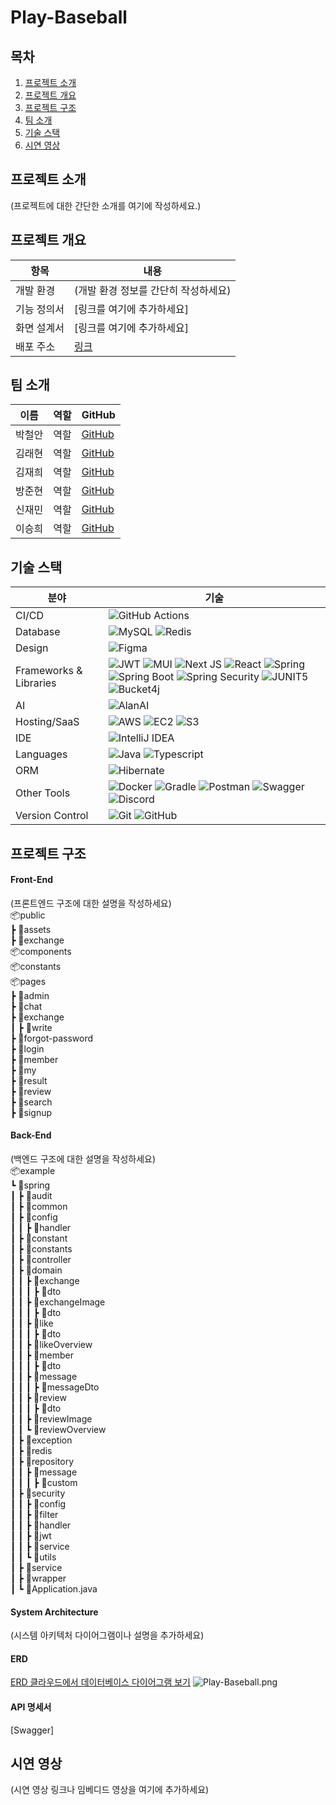 # Play-Baseball

## 목차
1. [프로젝트 소개](#프로젝트-소개)
2. [프로젝트 개요](#프로젝트-개요)
3. [프로젝트 구조](#프로젝트-구조)
4. [팀 소개](#팀-소개)
5. [기술 스택](#기술-스택)
6. [시연 영상](#시연-영상)

## 프로젝트 소개
(프로젝트에 대한 간단한 소개를 여기에 작성하세요.)

## 프로젝트 개요
| 항목     | 내용                    |
|--------|-----------------------|
| 개발 환경  | (개발 환경 정보를 간단히 작성하세요) |
| 기능 정의서 | [링크를 여기에 추가하세요]       |
| 화면 설계서 | [링크를 여기에 추가하세요]       |
| 배포 주소  | [링크](https://ioshane.com/)     |


## 팀 소개
| 이름  | 역할 | GitHub                                 |
|-----|------|----------------------------------------|
| 박철안 | 역할 | [GitHub](https://github.com/The-Shinee) |
| 김래현 | 역할 | [GitHub](https://github.com/raehyeonn) |
| 김재희 | 역할 | [GitHub](https://github.com/2019112479kjh)     |
| 방준현 | 역할 | [GitHub](https://github.com/bindingflare) |
| 신재민 | 역할 | [GitHub](https://github.com/Freddieshin) |
| 이승희 | 역할 | [GitHub](https://github.com/LLSNsssz)                 |


## 기술 스택
| 분야 | 기술 |
|------|------|
| CI/CD | ![GitHub Actions](https://img.shields.io/badge/github%20actions-%232671E5.svg?style=for-the-badge&logo=githubactions&logoColor=white) |
| Database | ![MySQL](https://img.shields.io/badge/mysql-4479A1.svg?style=for-the-badge&logo=mysql&logoColor=white) ![Redis](https://img.shields.io/badge/redis-%23DD0031.svg?style=for-the-badge&logo=redis&logoColor=white) |
| Design | ![Figma](https://img.shields.io/badge/figma-%23F24E1E.svg?style=for-the-badge&logo=figma&logoColor=white) |
| Frameworks & Libraries | ![JWT](https://img.shields.io/badge/JWT-black?style=for-the-badge&logo=JSON%20web%20tokens) ![MUI](https://img.shields.io/badge/MUI-%230081CB.svg?style=for-the-badge&logo=mui&logoColor=white) ![Next JS](https://img.shields.io/badge/Next-black?style=for-the-badge&logo=next.js&logoColor=white) ![React](https://img.shields.io/badge/react-%2320232a.svg?style=for-the-badge&logo=react&logoColor=%2361DAFB) ![Spring](https://img.shields.io/badge/spring-%236DB33F.svg?style=for-the-badge&logo=spring&logoColor=white) ![Spring Boot](https://img.shields.io/badge/springboot-6DB33F?style=for-the-badge&logo=springboot&logoColor=white) ![Spring Security](https://img.shields.io/badge/Spring-Security-6DB33F?style=for-the-badge&logo=Spring-Security&logoColor=white) ![JUNIT5](https://img.shields.io/badge/JUnit5-25A162?style=for-the-badge&logo=JUnit5&logoColor=white) ![Bucket4j](https://img.shields.io/badge/Bucket4j-262626?style=for-the-badge&logo=Bucket4j&logoColor=white) |
| AI | ![AlanAI](https://img.shields.io/badge/AlanAI-2492FF?style=for-the-badge&logo=AlanAI&logoColor=white) |
| Hosting/SaaS | ![AWS](https://img.shields.io/badge/AWS-%23FF9900.svg?style=for-the-badge&logo=amazon-aws&logoColor=white) ![EC2](https://img.shields.io/badge/Amazon%20EC2-FF9900?style=for-the-badge&logo=Amazon%20EC2&logoColor=white) ![S3](https://img.shields.io/badge/Amazon%20S3-569A31?style=for-the-badge&logo=Amazon%20S3&logoColor=white) |
| IDE | ![IntelliJ IDEA](https://img.shields.io/badge/IntelliJIDEA-000000.svg?style=for-the-badge&logo=intellij-idea&logoColor=white) |
| Languages | ![Java](https://img.shields.io/badge/java-%23ED8B00.svg?style=for-the-badge&logo=openjdk&logoColor=white) ![Typescript](https://img.shields.io/badge/Typescript-3178C6.svg?style=for-the-badge&logo=Typescript&logoColor=white) |
| ORM | ![Hibernate](https://img.shields.io/badge/Hibernate-59666C?style=for-the-badge&logo=Hibernate&logoColor=white) |
| Other Tools | ![Docker](https://img.shields.io/badge/docker-%230db7ed.svg?style=for-the-badge&logo=docker&logoColor=white) ![Gradle](https://img.shields.io/badge/Gradle-02303A.svg?style=for-the-badge&logo=Gradle&logoColor=white) ![Postman](https://img.shields.io/badge/Postman-FF6C37?style=for-the-badge&logo=postman&logoColor=white) ![Swagger](https://img.shields.io/badge/-Swagger-%23Clojure?style=for-the-badge&logo=swagger&logoColor=white) ![Discord](https://img.shields.io/badge/Discord-%235865F2.svg?style=for-the-badge&logo=discord&logoColor=white) |
| Version Control | ![Git](https://img.shields.io/badge/git-%23F05033.svg?style=for-the-badge&logo=git&logoColor=white) ![GitHub](https://img.shields.io/badge/github-%23121011.svg?style=for-the-badge&logo=github&logoColor=white) |
## 프로젝트 구조
#### Front-End
(프론트엔드 구조에 대한 설명을 작성하세요)  
📦public  
┣ 📂assets  
┣ 📂exchange  
📦components  
📦constants  
📦pages  
┣ 📂admin  
┣ 📂chat  
┣ 📂exchange  
┃ ┣ 📂write  
┣ 📂forgot-password  
┣ 📂login  
┣ 📂member  
┣ 📂my  
┣ 📂result  
┣ 📂review  
┣ 📂search  
┣ 📂signup  

#### Back-End
(백엔드 구조에 대한 설명을 작성하세요)  
📦example  
┗ 📂spring  
┃ ┣ 📂audit  
┃ ┣ 📂common  
┃ ┣ 📂config  
┃ ┃ ┣ 📂handler  
┃ ┣ 📂constant  
┃ ┣ 📂constants  
┃ ┣ 📂controller  
┃ ┣ 📂domain  
┃ ┃ ┣ 📂exchange  
┃ ┃ ┃ ┣ 📂dto  
┃ ┃ ┣ 📂exchangeImage  
┃ ┃ ┃ ┣ 📂dto  
┃ ┃ ┣ 📂like  
┃ ┃ ┃ ┣ 📂dto  
┃ ┃ ┣ 📂likeOverview  
┃ ┃ ┣ 📂member  
┃ ┃ ┃ ┣ 📂dto  
┃ ┃ ┣ 📂message  
┃ ┃ ┃ ┣ 📂messageDto  
┃ ┃ ┣ 📂review  
┃ ┃ ┃ ┣ 📂dto  
┃ ┃ ┣ 📂reviewImage  
┃ ┃ ┗ 📂reviewOverview  
┃ ┣ 📂exception  
┃ ┣ 📂redis  
┃ ┣ 📂repository  
┃ ┃ ┣ 📂message  
┃ ┃ ┃ ┣ 📂custom  
┃ ┣ 📂security  
┃ ┃ ┣ 📂config  
┃ ┃ ┣ 📂filter  
┃ ┃ ┣ 📂handler  
┃ ┃ ┣ 📂jwt  
┃ ┃ ┣ 📂service  
┃ ┃ ┗ 📂utils  
┃ ┣ 📂service  
┃ ┣ 📂wrapper  
┃ ┗ 📜Application.java  
#### System Architecture
(시스템 아키텍처 다이어그램이나 설명을 추가하세요)

#### ERD
[ERD 클라우드에서 데이터베이스 다이어그램 보기](https://www.erdcloud.com/d/mikCwzTBZDFTcK27D)
![Play-Baseball.png](src%2Fmain%2Fresources%2Fstatic%2Fuploads%2FPlay-Baseball.png)
#### API 명세서
[Swagger]


## 시연 영상
(시연 영상 링크나 임베디드 영상을 여기에 추가하세요)